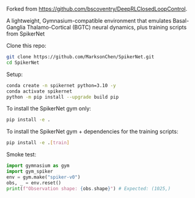 Forked from https://github.com/bscoventry/DeepRLClosedLoopControl.

A lightweight, Gymnasium-compatible environment that emulates Basal-Ganglia 
Thalamo-Cortical (BGTC) neural dynamics, plus training scripts from SpikerNet

Clone this repo:

```bash
git clone https://github.com/MarksonChen/SpikerNet.git
cd SpikerNet
```

Setup:

```bash
conda create -n spikernet python=3.10 -y
conda activate spikernet
python -m pip install --upgrade build pip
```

To install the SpikerNet gym only:

```bash
pip install -e .
```

To install the SpikerNet gym + dependencies for the training scripts:

```bash
pip install -e .[train]
```

Smoke test:

```python
import gymnasium as gym
import gym_spiker
env = gym.make("spiker-v0")
obs, _ = env.reset()
print(f"Observation shape: {obs.shape}") # Expected: (1025,)
```
